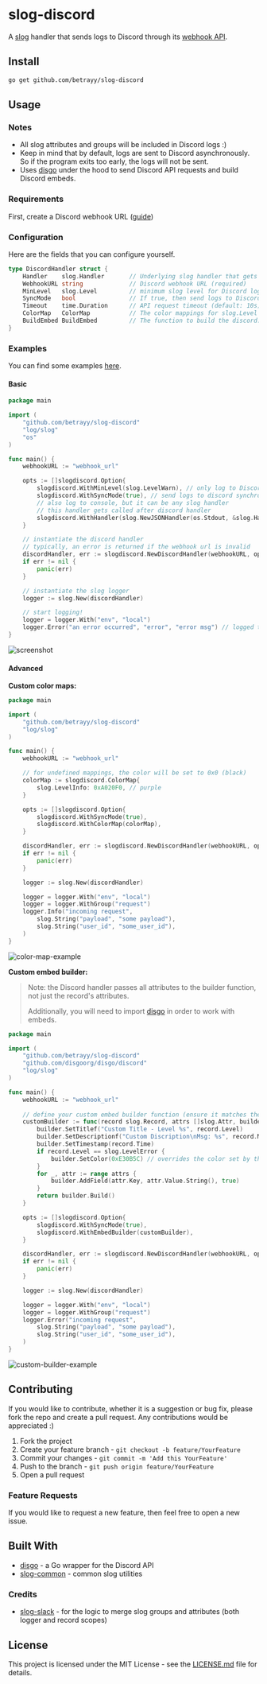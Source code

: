 # slog-discord
A [slog](https://pkg.go.dev/log/slog) handler that sends logs to Discord through its [webhook API](https://discord.com/developers/docs/resources/webhook).

## Install
```sh
go get github.com/betrayy/slog-discord
```

## Usage

### Notes
- All slog attributes and groups will be included in Discord logs :)
- Keep in mind that by default, logs are sent to Discord asynchronously. So if the program exits too early, the logs will not be sent.
- Uses [disgo](https://github.com/disgoorg/disgo/tree/master) under the hood to send Discord API requests and build Discord embeds.


### Requirements
First, create a Discord webhook URL ([guide](https://support.discord.com/hc/en-us/articles/228383668-Intro-to-Webhooks))

### Configuration

Here are the fields that you can configure yourself.
```go
type DiscordHandler struct {
	Handler    slog.Handler       // Underlying slog handler that gets called in every slog.Handler method (default: noop handler that does nothing)
	WebhookURL string             // Discord webhook URL (required)
	MinLevel   slog.Level         // minimum slog level for Discord logs (default: slog.LevelDebug)
	SyncMode   bool               // If true, then send logs to Discord synchronously. Otherwise, asynchronously (default: false)
	Timeout    time.Duration      // API request timeout (default: 10s)
	ColorMap   ColorMap           // The color mappings for slog.Level for Discord embeds (default: DefaultColorMappings)
	BuildEmbed BuildEmbed         // The function to build the discord.Embed before logging to Discord (default: DiscordHandler.defaultBuildEmbed)
}
```

### Examples
You can find some examples [here](./example).
#### Basic
```go
package main

import (
	"github.com/betrayy/slog-discord"
	"log/slog"
	"os"
)

func main() {
	webhookURL := "webhook_url"

	opts := []slogdiscord.Option{
		slogdiscord.WithMinLevel(slog.LevelWarn), // only log to Discord if slog level is warning or higher
		slogdiscord.WithSyncMode(true), // send logs to discord synchronously
		// also log to console, but it can be any slog handler
		// this handler gets called after discord handler
		slogdiscord.WithHandler(slog.NewJSONHandler(os.Stdout, &slog.HandlerOptions{Level: slog.LevelWarn})),
	}

	// instantiate the discord handler
	// typically, an error is returned if the webhook url is invalid
	discordHandler, err := slogdiscord.NewDiscordHandler(webhookURL, opts...)
	if err != nil {
		panic(err)
	}

	// instantiate the slog logger
	logger := slog.New(discordHandler)

	// start logging!
	logger = logger.With("env", "local")
	logger.Error("an error occurred", "error", "error msg") // logged to discord and console
}

```
![screenshot](./assets/basic-example.png)

#### Advanced
**Custom color maps:**
```go
package main

import (
	"github.com/betrayy/slog-discord"
	"log/slog"
)

func main() {
	webhookURL := "webhook_url"

	// for undefined mappings, the color will be set to 0x0 (black)
	colorMap := slogdiscord.ColorMap{
		slog.LevelInfo: 0xA020F0, // purple
	}

	opts := []slogdiscord.Option{
		slogdiscord.WithSyncMode(true),
		slogdiscord.WithColorMap(colorMap),
	}

	discordHandler, err := slogdiscord.NewDiscordHandler(webhookURL, opts...)
	if err != nil {
		panic(err)
	}

	logger := slog.New(discordHandler)

	logger = logger.With("env", "local")
	logger = logger.WithGroup("request")
	logger.Info("incoming request",
		slog.String("payload", "some payload"),
		slog.String("user_id", "some_user_id"),
	)
}
```
![color-map-example](./assets/color-map-example.png)

**Custom embed builder:**
> Note: the Discord handler passes all attributes to the builder function, not just
> the record's attributes.
> 
> Additionally, you will need to import [disgo](https://github.com/disgoorg/disgo/tree/master) in order to work with embeds.
```go
package main

import (
	"github.com/betrayy/slog-discord"
	"github.com/disgoorg/disgo/discord"
	"log/slog"
)

func main() {
	webhookURL := "webhook_url"
	
	// define your custom embed builder function (ensure it matches the signatures of slogdiscord.BuildEmbed)
	customBuilder := func(record slog.Record, attrs []slog.Attr, builder *discord.EmbedBuilder) discord.Embed {
		builder.SetTitlef("Custom Title - Level %s", record.Level)
		builder.SetDescriptionf("Custom Discription\nMsg: %s", record.Message)
		builder.SetTimestamp(record.Time)
		if record.Level == slog.LevelError {
			builder.SetColor(0xE30B5C) // overrides the color set by the configured color map
		}
		for _, attr := range attrs {
			builder.AddField(attr.Key, attr.Value.String(), true)
		}
		return builder.Build()
	}

	opts := []slogdiscord.Option{
		slogdiscord.WithSyncMode(true),
		slogdiscord.WithEmbedBuilder(customBuilder),
	}

	discordHandler, err := slogdiscord.NewDiscordHandler(webhookURL, opts...)
	if err != nil {
		panic(err)
	}

	logger := slog.New(discordHandler)

	logger = logger.With("env", "local")
	logger = logger.WithGroup("request")
	logger.Error("incoming request",
		slog.String("payload", "some payload"),
		slog.String("user_id", "some_user_id"),
	)
}
```
![custom-builder-example](./assets/custom-builder-example.png)

## Contributing
If you would like to contribute, whether it is a suggestion or bug fix, please fork the repo and create a pull request. Any contributions would be appreciated :)
1. Fork the project
2. Create your feature branch - `git checkout -b feature/YourFeature`
3. Commit your changes - `git commit -m 'Add this YourFeature'`
4. Push to the branch - `git push origin feature/YourFeature`
5. Open a pull request

### Feature Requests
If you would like to request a new feature, then feel free to open a new issue.

## Built With
* [disgo](https://github.com/disgoorg/disgo/tree/master/webhook) - a Go wrapper for the Discord API
* [slog-common](https://github.com/samber/slog-common) - common slog utilities

### Credits
- [slog-slack](https://github.com/samber/slog-slack/tree/main) - for the logic to merge slog groups and attributes (both logger and record scopes)

## License
This project is licensed under the MIT License - see the [LICENSE.md](LICENSE) file for details.
